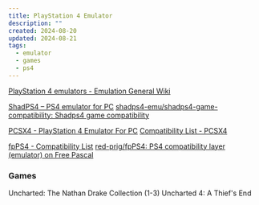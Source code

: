 ```yaml
---
title: PlayStation 4 Emulator
description: ""
created: 2024-08-20
updated: 2024-08-21
tags:
  - emulator
  - games
  - ps4
---
```


[PlayStation 4 emulators - Emulation General Wiki](https://emulation.gametechwiki.com/index.php/PlayStation_4_emulators)

[ShadPS4 – PS4 emulator for PC](https://shadps4.net/)
[shadps4-emu/shadps4-game-compatibility: Shadps4 game compatibility](https://github.com/shadps4-emu/shadps4-game-compatibility)

[PCSX4 - PlayStation 4 Emulator For PC](https://pcsx4.com/)
[Compatibility List - PCSX4](https://pcsx4.com/compatibility)

[fpPS4 - Compatibility List](https://fpps4.net/compatibility/)
[red-prig/fpPS4: PS4 compatibility layer (emulator) on Free Pascal](https://github.com/red-prig/fpPS4)

### Games

Uncharted: The Nathan Drake Collection (1-3)
Uncharted 4: A Thief's End

